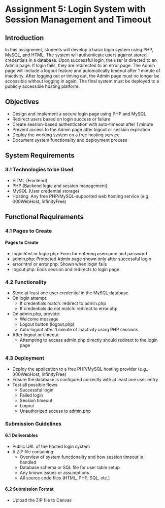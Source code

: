 # Assignment 5: Login System with Session Management and Timeout

## Introduction
In this assignment, students will develop a basic login system using PHP, MySQL, and HTML. The system will authenticate users against stored credentials in a database. Upon successful login, the user is directed to an Admin page. If login fails, they are redirected to an error page. The Admin page will include a logout feature and automatically timeout after 1 minute of inactivity. After logging out or timing out, the Admin page must no longer be accessible without logging in again. The final system must be deployed to a publicly accessible hosting platform.

## Objectives
- Design and implement a secure login page using PHP and MySQL
- Redirect users based on login success or failure
- Create session-based authentication with auto-timeout after 1 minute
- Prevent access to the Admin page after logout or session expiration
- Deploy the working system on a free hosting service
- Document system functionality and deployment process

## System Requirements

### 3.1 Technologies to be Used
- HTML (Frontend)
- PHP (Backend logic and session management)
- MySQL (User credential storage)
- Hosting: Any free PHP/MySQL-supported web hosting service (e.g., 000WebHost, InfinityFree)

## Functional Requirements

### 4.1 Pages to Create

#### Pages to Create
- login.html or login.php: Form for entering username and password
- admin.php: Protected Admin page shown only after successful login
- error.html or error.php: Shown when login fails
- logout.php: Ends session and redirects to login page

### 4.2 Functionality
- Store at least one user credential in the MySQL database
- On login attempt:
    - If credentials match: redirect to admin.php
    - If credentials do not match: redirect to error.php
- On admin.php, provide:
    - Welcome message
    - Logout button (logout.php)
    - Auto logout after 1 minute of inactivity using PHP sessions
- After logout or timeout:
    - Attempting to access admin.php directly should redirect to the login page

### 4.3 Deployment
- Deploy the application to a free PHP/MySQL hosting provider (e.g., 000WebHost, InfinityFree)
- Ensure the database is configured correctly with at least one user entry
- Test all possible flows:
    - Successful login
    - Failed login
    - Session timeout
    - Logout
    - Unauthorized access to admin.php

### Submission Guidelines
#### 6.1 Deliverables
- Public URL of the hosted login system
- A ZIP file containing:
    - Overview of system functionality and how session timeout is handled
    - Database schema or SQL file for user table setup
    - Any known issues or assumptions
    - All source code files (HTML, PHP, SQL, etc.)

#### 6.2 Submission Format
- Upload the ZIP file to Canvas
